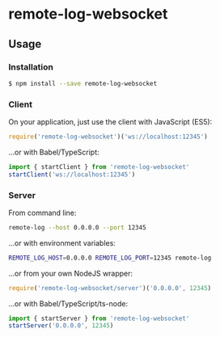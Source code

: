 # remote-log-websocket

## Usage

### Installation

```bash
$ npm install --save remote-log-websocket
```

### Client

On your application, just use the client with JavaScript (ES5):

```js
require('remote-log-websocket')('ws://localhost:12345')
```

...or with Babel/TypeScript:

```ts
import { startClient } from 'remote-log-websocket'
startClient('ws://localhost:12345')
```

### Server

From command line:

```bash
remote-log --host 0.0.0.0 --port 12345
```

...or with environment variables:
```bash
REMOTE_LOG_HOST=0.0.0.0 REMOTE_LOG_PORT=12345 remote-log
```

...or from your own NodeJS wrapper:

```js
require('remote-log-websocket/server')('0.0.0.0', 12345)
```

...or with Babel/TypeScript/ts-node:
```ts
import { startServer } from 'remote-log-websocket'
startServer('0.0.0.0', 12345)
```